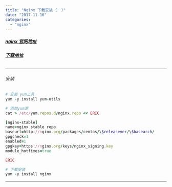 ```yaml
---
title: "Nginx 下载安装 (一)"
date: "2017-11-16"
categories: 
  - "nginx"
---
```


##### **[nginx 官网地址](http://nginx.org/en/linux_packages.html#stable "nginx 官网地址")**

###### **[下载地址](http://nginx.org/en/linux_packages.html#RHEL-CentOS "下载地址")**

* * *

###### 安装

```ruby
# 安装 yum工具
yum -y install yum-utils

# 添加yum源
cat > /etc/yum.repos.d/nginx.repo << ERIC

[nginx-stable]
name=nginx stable repo
baseurl=http://nginx.org/packages/centos/\$releasever/\$basearch/
gpgcheck=1
enabled=1
gpgkey=https://nginx.org/keys/nginx_signing.key
module_hotfixes=true

ERIC

# 下载安装
yum -y install nginx
```

* * *
